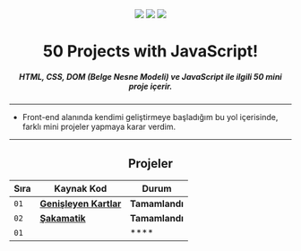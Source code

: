 <div align= "center">
<img  src="https://skillicons.dev/icons?i=html" /> <img  src="https://skillicons.dev/icons?i=css" /> <img  src="https://skillicons.dev/icons?i=js" /> 
<h1>50 Projects with JavaScript!</h1>
<h5>HTML, CSS, DOM (Belge Nesne Modeli) ve JavaScript ile ilgili 50 mini proje içerir.</h5>
</div>

<hr/>

  - Front-end alanında kendimi geliştirmeye başladığım bu yol içerisinde, farklı mini projeler yapmaya karar verdim.  
<hr/>

<h2 align="center"> Projeler </h2>

| Sıra | Kaynak Kod                                                                                                                          | Durum                                                                                                                             
| ---- | ----------------------------------------------------------------------------------------------------------------------------------- | -------------------------------------------------------------------------------------------------------------------------------------
| `01` | **[Genişleyen Kartlar](https://github.com/alpertann/js-50-project/tree/master/expanding-cards)**                                    |   **Tamamlandı**    
| `02` | **[Şakamatik](https://github.com/alpertann/js-50-project/tree/master/sakamatik)**                                                   |   **Tamamlandı**
| `01` | **[]()**                                    |   ****    
